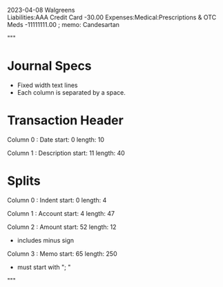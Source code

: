 2023-04-08 Walgreens                                   
    Liabilities:AAA Credit Card                           -30.00
    Expenses:Medical:Prescriptions & OTC Meds       -11111111.00 ; memo: Candesartan                                                                                                                             


"""
# Journal Specs
- Fixed width text lines
- Each column is separated by a space.

# Transaction Header
Column 0 : Date
start: 0
length: 10

Column 1 : Description
start: 11
length: 40

# Splits
Column 0 : Indent
start: 0
length: 4

Column 1 : Account
start: 4
length: 47

Column 2 : Amount
start: 52
length: 12
* includes minus sign

Column 3 : Memo
start: 65
length: 250
* must start with "; "

"""